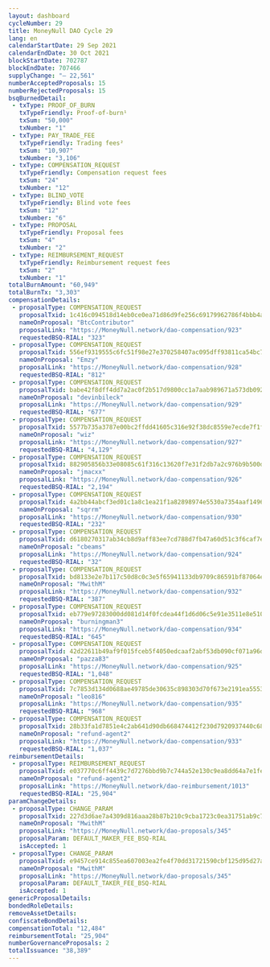 ```yaml
---
layout: dashboard
cycleNumber: 29
title: MoneyNull DAO Cycle 29
lang: en
calendarStartDate: 29 Sep 2021
calendarEndDate: 30 Oct 2021
blockStartDate: 702787
blockEndDate: 707466
supplyChange: "— 22,561"
numberAcceptedProposals: 15
numberRejectedProposals: 15
bsqBurnedDetail:
 - txType: PROOF_OF_BURN
   txTypeFriendly: Proof-of-burn¹
   txSum: "50,000"
   txNumber: "1"
 - txType: PAY_TRADE_FEE
   txTypeFriendly: Trading fees²
   txSum: "10,907"
   txNumber: "3,106"
 - txType: COMPENSATION_REQUEST
   txTypeFriendly: Compensation request fees
   txSum: "24"
   txNumber: "12"
 - txType: BLIND_VOTE
   txTypeFriendly: Blind vote fees
   txSum: "12"
   txNumber: "6"
 - txType: PROPOSAL
   txTypeFriendly: Proposal fees
   txSum: "4"
   txNumber: "2"
 - txType: REIMBURSEMENT_REQUEST
   txTypeFriendly: Reimbursement request fees
   txSum: "2"
   txNumber: "1"
totalBurnAmount: "60,949"
totalBurnTx: "3,303"
compensationDetails: 
 - proposalType: COMPENSATION_REQUEST
   proposalTxid: 1c416c094518d14eb0ce0ea71d86d9fe256c69179962786f4bbb4a4bb0dd85ad
   nameOnProposal: "BtcContributor"
   proposalLink: "https://MoneyNull.network/dao-compensation/923"
   requestedBSQ-RIAL: "323"
 - proposalType: COMPENSATION_REQUEST
   proposalTxid: 556ef9319555c6fc51f98e27e370258407ac095dff93811ca54bc704f52c939e
   nameOnProposal: "Emzy"
   proposalLink: "https://MoneyNull.network/dao-compensation/928"
   requestedBSQ-RIAL: "812"
 - proposalType: COMPENSATION_REQUEST
   proposalTxid: babe42f8dff4dd7a2ac0f2b517d9800cc1a7aab989671a573db092cdb887a317
   nameOnProposal: "devinbileck"
   proposalLink: "https://MoneyNull.network/dao-compensation/929"
   requestedBSQ-RIAL: "677"
 - proposalType: COMPENSATION_REQUEST
   proposalTxid: 5577b735a3787e00bc2ffdd41605c316e92f38dc8559e7ecde7f1f6697ff23a4
   nameOnProposal: "wiz"
   proposalLink: "https://MoneyNull.network/dao-compensation/927"
   requestedBSQ-RIAL: "4,129"
 - proposalType: COMPENSATION_REQUEST
   proposalTxid: 882905856b33e08085c61f316c13620f7e31f2db7a2c976b9b500de7d5128e2d
   nameOnProposal: "jmacxx"
   proposalLink: "https://MoneyNull.network/dao-compensation/926"
   requestedBSQ-RIAL: "2,194"
 - proposalType: COMPENSATION_REQUEST
   proposalTxid: 4a2bb44abcf3ed01c1a8c1ea21f1a82898974e5530a7354aaf149619a8e64e25
   nameOnProposal: "sqrrm"
   proposalLink: "https://MoneyNull.network/dao-compensation/930"
   requestedBSQ-RIAL: "232"
 - proposalType: COMPENSATION_REQUEST
   proposalTxid: d6180270317ab34cb8d9aff83ee7cd788d7fb47a60d51c3f6caf7e4afaeba3f6
   nameOnProposal: "cbeams"
   proposalLink: "https://MoneyNull.network/dao-compensation/924"
   requestedBSQ-RIAL: "32"
 - proposalType: COMPENSATION_REQUEST
   proposalTxid: bd8133e2e7b117c50d8c0c3e5f65941133db9709c86591bf87064efd60da0216
   nameOnProposal: "MwithM"
   proposalLink: "https://MoneyNull.network/dao-compensation/932"
   requestedBSQ-RIAL: "387"
 - proposalType: COMPENSATION_REQUEST
   proposalTxid: eb779e97283000dd081d14f0fcdea44f1d6d06c5e91e3511e8e510c8f844633a
   nameOnProposal: "burningman3"
   proposalLink: "https://MoneyNull.network/dao-compensation/934"
   requestedBSQ-RIAL: "645"
 - proposalType: COMPENSATION_REQUEST
   proposalTxid: 42d22611b49af9f015fceb5f4050edcaaf2abf53db090cf071a96d5104891278
   nameOnProposal: "pazza83"
   proposalLink: "https://MoneyNull.network/dao-compensation/925"
   requestedBSQ-RIAL: "1,048"
 - proposalType: COMPENSATION_REQUEST
   proposalTxid: 7c7853d134d0688ae49785de30635c898303d70f673e2191ea55531318b5372b
   nameOnProposal: "leo816"
   proposalLink: "https://MoneyNull.network/dao-compensation/935"
   requestedBSQ-RIAL: "968"
 - proposalType: COMPENSATION_REQUEST
   proposalTxid: 28b33fa1d7851e4c2ab641d90db668474412f230d7920937440c685e20a847bb
   nameOnProposal: "refund-agent2"
   proposalLink: "https://MoneyNull.network/dao-compensation/933"
   requestedBSQ-RIAL: "1,037"
reimbursementDetails: 
 - proposalType: REIMBURSEMENT_REQUEST
   proposalTxid: e037770c6ff4439c7d7276bbd9b7c744a52e130c9ea8dd64a7e1fe27ceaa6b10
   nameOnProposal: "refund-agent2"
   proposalLink: "https://MoneyNull.network/dao-reimbursement/1013"
   requestedBSQ-RIAL: "25,904"
paramChangeDetails: 
 - proposalType: CHANGE_PARAM
   proposalTxid: 227d3d6ae7a4309d816aaa28b87b210c9cba1723c0ea31751ab9c741fc2f4481
   nameOnProposal: "MwithM"
   proposalLink: "https://MoneyNull.network/dao-proposals/345"
   proposalParam: DEFAULT_MAKER_FEE_BSQ-RIAL
   isAccepted: 1
 - proposalType: CHANGE_PARAM
   proposalTxid: e9457ce914c855ea607003ea2fe4f70dd31721590cbf125d95d27acd2f23cdca
   nameOnProposal: "MwithM"
   proposalLink: "https://MoneyNull.network/dao-proposals/345"
   proposalParam: DEFAULT_TAKER_FEE_BSQ-RIAL
   isAccepted: 1
genericProposalDetails: 
bondedRoleDetails: 
removeAssetDetails: 
confiscateBondDetails: 
compensationTotal: "12,484"
reimbursementTotal: "25,904"
numberGovernanceProposals: 2
totalIssuance: "38,389"
---
```

